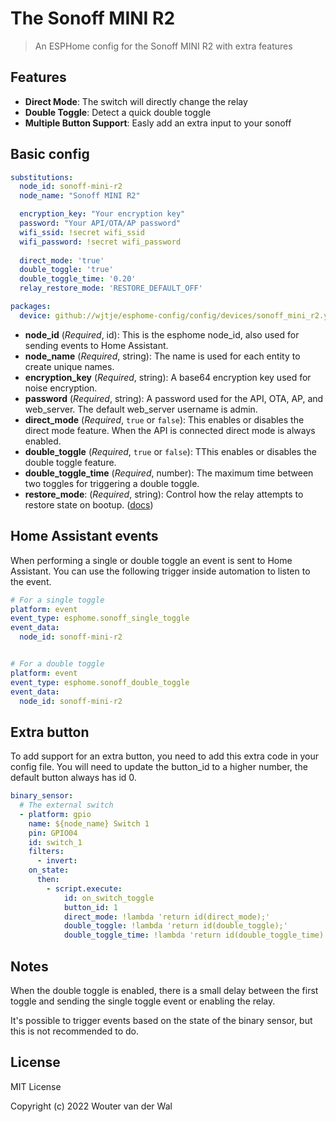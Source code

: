 # The Sonoff MINI R2

> An ESPHome config for the Sonoff MINI R2 with extra features

## Features

- **Direct Mode**: The switch will directly change the relay
- **Double Toggle**: Detect a quick double toggle
- **Multiple Button Support**: Easly add an extra input to your sonoff

## Basic config

```yaml
substitutions:
  node_id: sonoff-mini-r2
  node_name: "Sonoff MINI R2"

  encryption_key: "Your encryption key"
  password: "Your API/OTA/AP password"
  wifi_ssid: !secret wifi_ssid
  wifi_password: !secret wifi_password
  
  direct_mode: 'true'
  double_toggle: 'true'
  double_toggle_time: '0.20'
  relay_restore_mode: 'RESTORE_DEFAULT_OFF'

packages:
  device: github://wjtje/esphome-config/config/devices/sonoff_mini_r2.yaml@main
```

- **node_id** (*Required*, id): This is the esphome node_id, also used for sending events to Home Assistant.
- **node_name** (*Required*, string): The name is used for each entity to create unique names.
- **encryption_key** (*Required*, string): A base64 encryption key used for noise encryption.
- **password** (*Required*, string): A password used for the API, OTA, AP, and web_server. The default web_server username is admin.
- **direct_mode** (*Required*, `true` or `false`): This enables or disables the direct mode feature. When the API is connected direct mode is always enabled.
- **double_toggle** (*Required*, `true` or `false`): TThis enables or disables the double toggle feature.
- **double_toggle_time** (*Required*, number): The maximum time between two toggles for triggering a double toggle.
- **restore_mode**: (*Required*, string): Control how the relay attempts to restore state on bootup. ([docs](https://esphome.io/components/switch/gpio.html))

## Home Assistant events

When performing a single or double toggle an event is sent to Home Assistant. You can use the following trigger inside automation to listen to the event.

```yaml
# For a single toggle
platform: event
event_type: esphome.sonoff_single_toggle
event_data:
  node_id: sonoff-mini-r2


# For a double toggle
platform: event
event_type: esphome.sonoff_double_toggle
event_data:
  node_id: sonoff-mini-r2
```

## Extra button

To add support for an extra button, you need to add this extra code in your config file. You will need to update the button_id to a higher number, the default button always has id 0.

```yaml
binary_sensor:
  # The external switch
  - platform: gpio
    name: ${node_name} Switch 1
    pin: GPIO04
    id: switch_1
    filters:
      - invert:
    on_state:
      then:
        - script.execute:
            id: on_switch_toggle
            button_id: 1
            direct_mode: !lambda 'return id(direct_mode);'
            double_toggle: !lambda 'return id(double_toggle);'
            double_toggle_time: !lambda 'return id(double_toggle_time).state;'
```

## Notes

When the double toggle is enabled, there is a small delay between the first toggle and sending the single toggle event or enabling the relay.

It's possible to trigger events based on the state of the binary sensor, but this is not recommended to do.

## License

MIT License

Copyright (c) 2022 Wouter van der Wal
